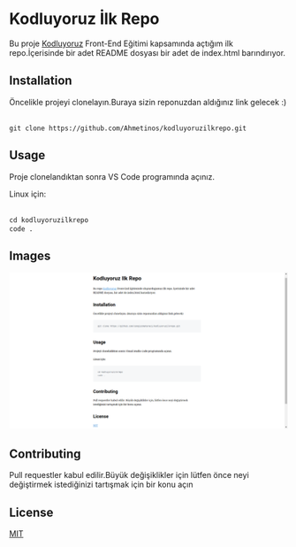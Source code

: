 # Kodluyoruz İlk Repo

Bu proje [Kodluyoruz](https://www.kodluyoruz.org/) Front-End Eğitimi kapsamında açtığım ilk repo.İçerisinde bir adet README dosyası bir adet de index.html barındırıyor.

## Installation

Öncelikle projeyi clonelayın.Buraya sizin reponuzdan aldığınız link gelecek :)

```

git clone https://github.com/Ahmetinos/kodluyoruzilkrepo.git

```

## Usage

Proje clonelandıktan sonra VS Code programında açınız.

Linux için:

```

cd kodluyoruzilkrepo
code .

```

## Images

![Proje Görseli](https://raw.githubusercontent.com/Kodluyoruz/taskforce/main/git/odev1/figures/markdown.png)

## Contributing

Pull requestler kabul edilir.Büyük değişiklikler için lütfen önce neyi değiştirmek istediğinizi tartışmak için bir konu açın

## License

[MIT](https://choosealicense.com/licenses/mit/)
